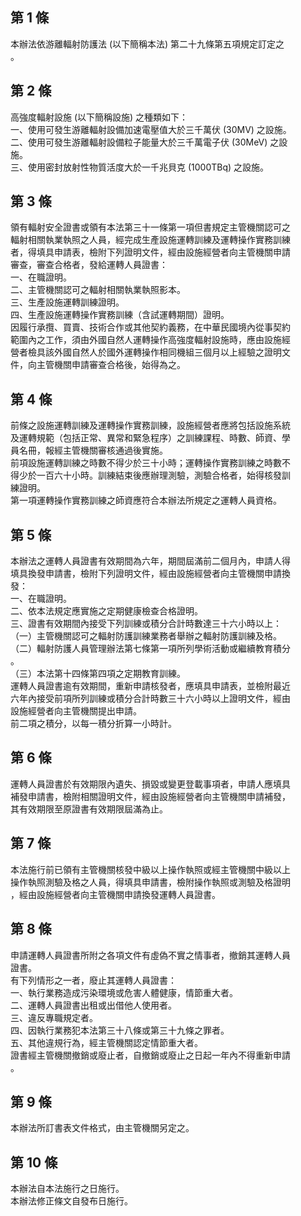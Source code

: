 第 1 條
-------
本辦法依游離輻射防護法 (以下簡稱本法) 第二十九條第五項規定訂定之  
。

第 2 條
-------
高強度輻射設施 (以下簡稱設施) 之種類如下：  
一、使用可發生游離輻射設備加速電壓值大於三千萬伏 (30MV) 之設施。  
二、使用可發生游離輻射設備粒子能量大於三千萬電子伏 (30MeV)  之設  
    施。  
三、使用密封放射性物質活度大於一千兆貝克 (1000TBq)  之設施。

第 3 條
-------
領有輻射安全證書或領有本法第三十一條第一項但書規定主管機關認可之  
輻射相關執業執照之人員，經完成生產設施運轉訓練及運轉操作實務訓練  
者，得填具申請表，檢附下列證明文件，經由設施經營者向主管機關申請  
審查，審查合格者，發給運轉人員證書：  
一、在職證明。  
二、主管機關認可之輻射相關執業執照影本。  
三、生產設施運轉訓練證明。  
四、生產設施運轉操作實務訓練（含試運轉期間）證明。  
因履行承攬、買賣、技術合作或其他契約義務，在中華民國境內從事契約  
範圍內之工作，須由外國自然人運轉操作高強度輻射設施時，應由設施經  
營者檢具該外國自然人於國外運轉操作相同機組三個月以上經驗之證明文  
件，向主管機關申請審查合格後，始得為之。

第 4 條
-------
前條之設施運轉訓練及運轉操作實務訓練，設施經營者應將包括設施系統  
及運轉規範（包括正常、異常和緊急程序）之訓練課程、時數、師資、學  
員名冊，報經主管機關審核通過後實施。  
前項設施運轉訓練之時數不得少於三十小時；運轉操作實務訓練之時數不  
得少於一百六十小時。訓練結束後應辦理測驗，測驗合格者，始得核發訓  
練證明。  
第一項運轉操作實務訓練之師資應符合本辦法所規定之運轉人員資格。

第 5 條
-------
本辦法之運轉人員證書有效期間為六年，期間屆滿前二個月內，申請人得  
填具換發申請書，檢附下列證明文件，經由設施經營者向主管機關申請換  
發：  
一、在職證明。  
二、依本法規定應實施之定期健康檢查合格證明。  
三、證書有效期間內接受下列訓練或積分合計時數達三十六小時以上：  
（一）主管機關認可之輻射防護訓練業務者舉辦之輻射防護訓練及格。  
（二）輻射防護人員管理辦法第七條第一項所列學術活動或繼續教育積分  
      。  
（三）本法第十四條第四項之定期教育訓練。  
運轉人員證書逾有效期間，重新申請核發者，應填具申請表，並檢附最近  
六年內接受前項所列訓練或積分合計時數三十六小時以上證明文件，經由  
設施經營者向主管機關提出申請。  
前二項之積分，以每一積分折算一小時計。

第 6 條
-------
運轉人員證書於有效期限內遺失、損毀或變更登載事項者，申請人應填具  
補發申請書，檢附相關證明文件，經由設施經營者向主管機關申請補發，  
其有效期限至原證書有效期限屆滿為止。

第 7 條
-------
本法施行前已領有主管機關核發中級以上操作執照或經主管機關中級以上  
操作執照測驗及格之人員，得填具申請書，檢附操作執照或測驗及格證明  
，經由設施經營者向主管機關申請換發運轉人員證書。

第 8 條
-------
申請運轉人員證書所附之各項文件有虛偽不實之情事者，撤銷其運轉人員  
證書。  
有下列情形之一者，廢止其運轉人員證書：  
一、執行業務造成污染環境或危害人體健康，情節重大者。  
二、運轉人員證書出租或出借他人使用者。  
三、違反專職規定者。  
四、因執行業務犯本法第三十八條或第三十九條之罪者。  
五、其他違規行為，經主管機關認定情節重大者。  
證書經主管機關撤銷或廢止者，自撤銷或廢止之日起一年內不得重新申請  
。

第 9 條
-------
本辦法所訂書表文件格式，由主管機關另定之。

第 10 條
--------
本辦法自本法施行之日施行。  
本辦法修正條文自發布日施行。

